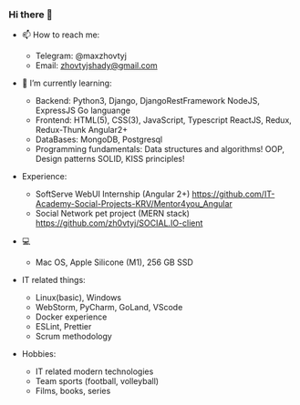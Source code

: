 ### Hi there 👋

<!--
**zh0vtyj/zh0vtyj** is a ✨ _special_ ✨ repository because its `README.md` (this file) appears on your GitHub profile.

Here are some ideas to get you started:
-->

- 📫 How to reach me: 
    * Telegram: @maxzhovtyj
    * Email: zhovtyjshady@gmail.com

- 🌱 I’m currently learning:
    * Backend: 
        Python3, Django, DjangoRestFramework
        NodeJS, ExpressJS
        Go languange
    * Frontend:
        HTML(5), CSS(3), JavaScript, Typescript
        ReactJS, Redux, Redux-Thunk
        Angular2+
    * DataBases:
        MongoDB, Postgresql
    * Programming fundamentals:
        Data structures and algorithms!
        OOP, Design patterns
        SOLID, KISS principles!
        
- Experience:
    * SoftServe WebUI Internship (Angular 2+) https://github.com/IT-Academy-Social-Projects-KRV/Mentor4you_Angular
    * Social Network pet project (MERN stack) https://github.com/zh0vtyj/SOCIAL.IO-client

     
- 💻 
    * Mac OS, Apple Silicone (M1), 256 GB SSD
- IT related things:
    * Linux(basic), Windows
    * WebStorm, PyCharm, GoLand, VScode
    * Docker experience
    * ESLint, Prettier 
    * Scrum methodology

- Hobbies:
    * IT related modern technologies
    * Team sports (football, volleyball)
    * Films, books, series 


